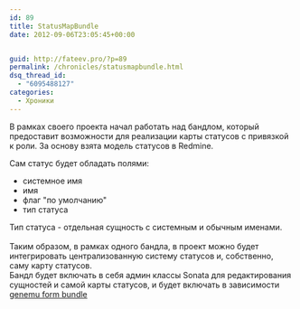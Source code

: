 ```yaml
---
id: 89
title: StatusMapBundle
date: 2012-09-06T23:05:45+00:00


guid: http://fateev.pro/?p=89
permalink: /chronicles/statusmapbundle.html
dsq_thread_id:
  - "6095488127"
categories:
  - Хроники
---
```



В рамках своего проекта начал работать над бандлом, который предоставит возможности для реализации карты статусов с привязкой к роли. За основу взята модель статусов в Redmine.

Сам статус будет обладать полями:
<ul>
	<li>системное имя</li>
	<li>имя</li>
	<li>флаг "по умолчанию"</li>
	<li>тип статуса</li>
</ul>
<div>Тип статуса - отдельная сущность с системным и обычным именами.</div>
<div>&nbsp;</div>
<div>Таким образом, в рамках одного бандла, в проект можно будет интегрировать централизованную систему статусов и, собственно, саму карту статусов.</div>
Бандл будет включать в себя админ классы Sonata для редактирования сущностей и самой карты статусов, и будет включать в зависимости <a title="Genemu Form Bundle" href="http://fateev.pro/symfony-sonata/genemu-form-bundle.html">genemu form bundle</a>